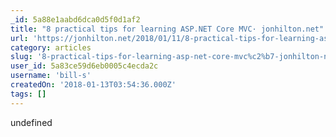 ```yaml
---
_id: 5a88e1aabd6dca0d5f0d1af2
title: "8 practical tips for learning ASP.NET Core MVC· jonhilton.net"
url: 'https://jonhilton.net/2018/01/11/8-practical-tips-for-learning-asp.net-core-mvc/'
category: articles
slug: '8-practical-tips-for-learning-asp-net-core-mvc%c2%b7-jonhilton-net'
user_id: 5a83ce59d6eb0005c4ecda2c
username: 'bill-s'
createdOn: '2018-01-13T03:54:36.000Z'
tags: []
---
```


undefined
